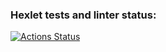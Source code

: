 ### Hexlet tests and linter status:
[![Actions Status](https://github.com/djecka10/devops-for-programmers-project-74/workflows/hexlet-check/badge.svg)](https://github.com/djecka10/devops-for-programmers-project-74/actions)